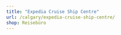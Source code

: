 ```yaml
---
title: "Expedia Cruise Ship Centre"
url: /calgary/expedia-cruise-ship-centre/
shop: Reisebüro
---
```

